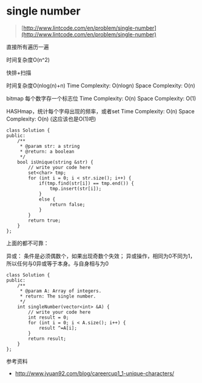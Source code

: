# single number
>  [http://www.lintcode.com/en/problem/single-number](http://www.lintcode.com/en/problem/single-number)

直接所有遍历一遍

时间复杂度O(n^2)



快排+扫描

时间复杂度O(nlog(n)+n)
Time Complexity: O(nlogn)
Space Complexity: O(n)

bitmap
每个数字存一个标志位
Time Complexity: O(n)
Space Complexity: O(1)

HASHmap，统计每个字母出现的频率，或者set
Time Complexity: O(n)
Space Complexity: O(n)  (这应该也是O(1)吧)

	class Solution {
	public:
	    /**
	     * @param str: a string
	     * @return: a boolean
	     */
	    bool isUnique(string &str) {
	        // write your code here
	        set<char> tmp;
	        for (int i = 0; i < str.size(); i++) {
	            if(tmp.find(str[i]) == tmp.end()) {
	                tmp.insert(str[i]);
	            }
	            else {
	                return false;
	            }
	        }
	        return true;
	    }
	};

上面的都不可靠：

异或：
条件是必须偶数个，如果出现奇数个失效；
异或操作，相同为0不同为1，所以任何与0异或等于本身。与自身相与为0

	class Solution {
	public:
		/**
		 * @param A: Array of integers.
		 * return: The single number.
		 */
	    int singleNumber(vector<int> &A) {
	        // write your code here
	        int result = 0;
	        for (int i = 0; i < A.size(); i++) {
	            result ^=A[i];
	        }
	        return result;
	    }
	};



参考资料

+ http://www.jyuan92.com/blog/careercup1_1-unique-characters/
